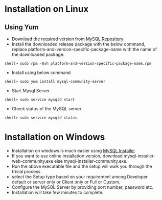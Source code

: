 # Installation on Linux

## Using Yum

* Download the required version from [MySQL Repository](https://dev.mysql.com/downloads/repo/yum/)
* Install the downloaded release package with the below command, replace platform-and-version-specific-package-name with the name of the downloaded package:
```shell
shell> sudo rpm -Uvh platform-and-version-specific-package-name.rpm
```
* Install using below command
```shell
shell> sudo yum install mysql-community-server
```
* Start Mysql Server
```shell
shell> sudo service mysqld start
```
* Check status of the MySQL server
```shell
shell> sudo service mysqld status
```
# Installation on Windows

* Installation on windows is much easier using [MySQL Installer](http://dev.mysql.com/downloads/installer/)
* If you want to use online installation version, download mysql-installer-web-community.exe else mysql-installer-community.exe.
* Run the above executable file and the setup will walk you through the trivial process.
* select the Setup type based on your requirement among Developer default or server only or Client only or Full or Custom. 
* Configure the MySQL Server by providing port number, password etc.
* Installation will take few minutes to complete.
